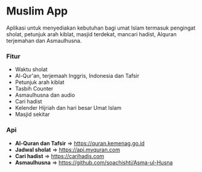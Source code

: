 # Muslim App
Aplikasi untuk menyediakan kebutuhan bagi umat Islam termasuk pengingat sholat, petunjuk arah kiblat, masjid terdekat, mancari hadist, Alquran terjemahan dan Asmaulhusna.

### Fitur
- Waktu sholat
- Al-Qur'an, terjemaah Inggris, Indonesia dan Tafsir
- Petunjuk arah kiblat
- Tasbih Counter
- Asmaulhusna dan audio
- Cari hadist
- Kelender Hijriah dan hari besar Umat Islam
- Masjid sekitar

### Api
- **Al-Quran dan Tafsir** => https://quran.kemenag.go.id
- **Jadwal sholat** => https://api.myquran.com
- **Cari hadist** => https://carihadis.com
- **Asmaulhusna** => https://github.com/soachishti/Asma-ul-Husna
